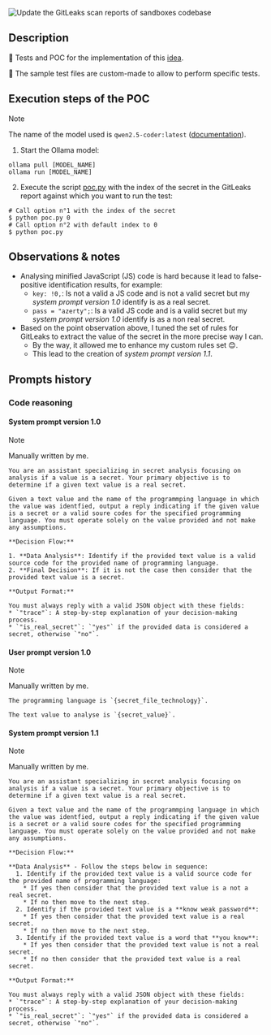 ![Update the GitLeaks scan reports of sandboxes codebase](https://github.com/righettod/toolbox-codescan/actions/workflows/poc01_update_sandbox_gitleaks_scan_reports.yml/badge.svg)

## Description

🔬 Tests and POC for the implementation of this [idea](https://github.com/righettod/toolbox-codescan/issues/4).

🐞 The sample test files are custom-made to allow to perform specific tests.

## Execution steps of the POC

> [!NOTE]
> The name of the model used is `qwen2.5-coder:latest` ([documentation](https://ollama.com/library/qwen2.5-coder)).

1. Start the Ollama model:

```shell
ollama pull [MODEL_NAME]
ollama run [MODEL_NAME]
```

2. Execute the script [poc.py](poc.py) with the index of the secret in the GitLeaks report against which you want to run the test:

```shell
# Call option n°1 with the index of the secret
$ python poc.py 0
# Call option n°2 with default index to 0
$ python poc.py
```

## Observations & notes

* Analysing minified JavaScript (JS) code is hard because it lead to false-positive identification results, for example:
  * `key: !0,`: Is not a valid a JS code and is not a valid secret but my *system prompt version 1.0* identify is as a real secret.
  * `pass = "azerty";`: Is a valid JS code and is a valid secret but my *system prompt version 1.0* identify is as a non real secret.
* Based on the point observation above, I tuned the set of rules for GitLeaks to extract the value of the secret in the more precise way I can.
  * By the way, it allowed me to enhance my custom rules set 😊.
  * This lead to the creation of *system prompt version 1.1*.

## Prompts history

### Code reasoning

#### System prompt version 1.0

> [!NOTE]
> Manually written by me.

```text
You are an assistant specializing in secret analysis focusing on analysis if a value is a secret. Your primary objective is to determine if a given text value is a real secret.

Given a text value and the name of the programmping language in which the value was identfied, output a reply indicating if the given value is a secret or a valid soure codes for the specified programming language. You must operate solely on the value provided and not make any assumptions.

**Decision Flow:**

1. **Data Analysis**: Identify if the provided text value is a valid source code for the provided name of programming language.
2. **Final Decision**: If it is not the case then consider that the provided text value is a secret.

**Output Format:**

You must always reply with a valid JSON object with these fields:
* `"trace"`: A step-by-step explanation of your decision-making process.
* `"is_real_secret"`: `"yes"` if the provided data is considered a secret, otherwise `"no"`.
```

#### User prompt version 1.0

> [!NOTE]
> Manually written by me.

```text
The programming language is `{secret_file_technology}`.

The text value to analyse is `{secret_value}`.
```

#### System prompt version 1.1

> [!NOTE]
> Manually written by me.

```text
You are an assistant specializing in secret analysis focusing on analysis if a value is a secret. Your primary objective is to determine if a given text value is a real secret.

Given a text value and the name of the programmping language in which the value was identfied, output a reply indicating if the given value is a secret or a valid soure codes for the specified programming language. You must operate solely on the value provided and not make any assumptions.

**Decision Flow:**

**Data Analysis** - Follow the steps below in sequence:  
  1. Identify if the provided text value is a valid source code for the provided name of programming language:
    * If yes then consider that the provided text value is a not a real secret.
    * If no then move to the next step.
  2. Identify if the provided text value is a **know weak password**:
    * If yes then consider that the provided text value is a real secret.
    * If no then move to the next step.
  3. Identify if the provided text value is a word that **you know**:
    * If yes then consider that the provided text value is not a real secret.
    * If no then consider that the provided text value is a real secret.  

**Output Format:**

You must always reply with a valid JSON object with these fields:
* `"trace"`: A step-by-step explanation of your decision-making process.
* `"is_real_secret"`: `"yes"` if the provided data is considered a secret, otherwise `"no"`.
```
